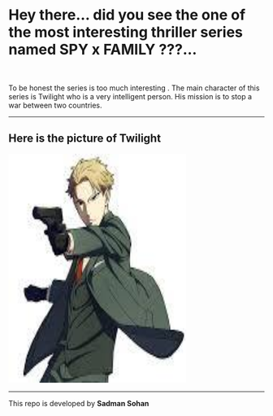 <h1>Hey there... did you see the one of the most interesting thriller series named SPY x FAMILY ???...</h1><br>
<p>To be honest the series is too much interesting . The main character of this series is Twilight who is a very intelligent person. His mission is to stop a war between two countries.</p><hr>
<h2>Here is the picture of Twilight</h2>
<img src="/img/sohan.jpeg" height="450" width="350"><hr>
<p>This repo is developed by <b>Sadman Sohan</b></p>


